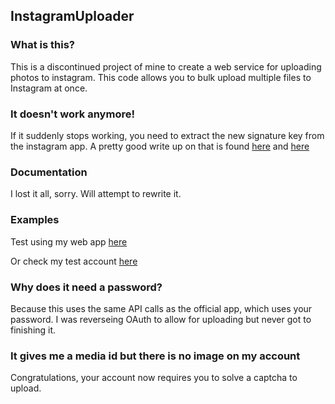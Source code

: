 ## InstagramUploader

### What is this? 

This is a discontinued project of mine to create a web service for uploading photos to instagram. This code allows you to bulk upload multiple files to Instagram at once.

### It doesn't work anymore!

If it suddenly stops working, you need to extract the new signature key from the instagram app. A pretty good write up on that is found [here](https://mokhdzanifaeq.github.io/extracting-instagram-signature-key-2/) and [here](https://mokhdzanifaeq.github.io/extracting-instagram-signature-key/)

### Documentation 

I lost it all, sorry. Will attempt to rewrite it.

### Examples

Test using my web app [here](https://andrew.im/instagram/)

Or check my test account [here](https://www.instagram.com/automationbot/)

### Why does it need a password?

Because this uses the same API calls as the official app, which uses your password. I was reverseing OAuth to allow for uploading but never got to finishing it. 

### It gives me a media id but there is no image on my account

Congratulations, your account now requires you to solve a captcha to upload. 



